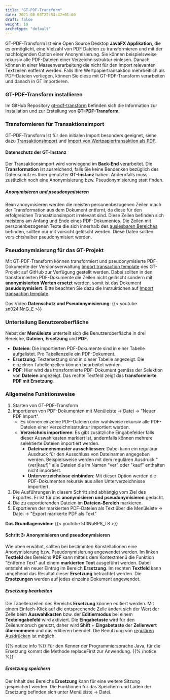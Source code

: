 ```yaml
---
title: "GT-PDF-Transform"
date: 2021-08-03T22:54:47+01:00
draft: false
weight: 10
archetype: "default"
---
```

GT-PDF-Transform ist eine Open Source Desktop **JavaFX Applikation**, die es ermöglicht, eine Vielzahl von PDF Dateien zu transformieren und mit der nachfolgenden Option einer Anonymisierung. Sie können beispielsweise rekursiv alle PDF-Dateien einer Verzeichnisstruktur einlesen. Danach können in einer Massenverarbeitung die nicht für den Import relevanten Textzeilen entfernt werden. Falls Ihre Wertpapiertransaktion mehrheitlich als PDF-Dateien vorliegen, können Sie diese mit GT-PDF-Transform verarbeiten und danach in GT importieren.

### GT-PDF-Transform installieren
Im GitHub Repository [gt-pdf-transform](//github.com/grafioschtrader/gt-pdf-transform) befinden sich die Information zur Installation und zur Erstellung von **GT-PDF-Transform**.

### Transformieren für Transaktionsimport
GT-PDF-Transform ist für den initialen Import besonders geeignet, siehe dazu [Transaktionsimport](../.) und [Import von Wertpapiertransaktion als PDF](../../../../transaction/security).

#### Datenschutz der GT-Instanz
Der Transaktionsimport wird vorwiegend im **Back-End** verarbeitet. Die **Transformation** ist ausreichend, falls Sie keine Bendenken bezüglich des Datenschutzes Ihrer genutzter **GT-Instanz** haben. Andernfalls muss zusätzlich noch eine Anonymisierung bzw. Pseudonymisierung statt finden.

##### Anonymisieren und pseudonymisieren
Beim anonymisieren werden die meisten personenbezogenen Zeilen mach der Transformation aus dem Dokument entfernt, da diese für den erfolgreichen Transaktionsimport irrelevant sind. Diese Zeilen befinden sich meistens am Anfang und Ende eines PDF-Dokumentes. Die Zeilen mit personenbezogenen Texte die sich innerhalb des [auslesbaren Bereiches](../../../../basedata/imptranstemplate/createimptranstemplate/pdf/) befinden, sollten nur mit vorsicht gelöscht werden. Diese Daten sollten vorsichtshalber pseudonymisiert werden.

### Pseudonymisierung für das GT-Projekt
Mit GT-PDF-Transform können transformiert und pseudonymisierte PDF-Dokumente der Versionsverwaltung [Import transaction template](//github.com/grafioschtrader/gt-import-transaction-template) des GT-Projekt auf GitHub zur Verfügung gestellt werden. Dabei sollten in den transformierten PDF-Dokumente die Zeilen nicht gelöscht sondern mit **anonymisierten Werten ersetzt** werden, somit ist das Dokument **pseudonymisiert**. Bitte beachten Sie dazu die Instruktionen auf [Import transaction template](//github.com/grafioschtrader/gt-import-transaction-template).

Das Video **Datenschutz und Pseudonymisierung**:
{{< youtube sn024iNnG_E >}}

### Unterteilung Benutzeroberfläche
Nebst der **Menüleiste** unterteilt sich die Benutzeroberfläche in drei Bereiche, **Dateien**, **Ersetzung** und **PDF**.
- **Dateien**: Die importierten PDF-Dokumente sind in einer Tabelle aufgelistet. Pro Tabellenzeile ein PDF-Dokument.
- **Ersetzung**: Textersetzung sind in dieser Tabelle angezeigt. Die einzelnen Tabellenzellen können bearbeitet werden. 
- **PDF**: Hier wird das transformierte PDF-Dokument gemäss der Selektion von **Dateien** angezeigt. Das rechte Textfeld zeigt das **transformierte PDF mit Ersetzung**.

### Allgemeine Funktionsweise
1. Starten von GT-PDF-Transform
2. Importieren von PDF-Dokumenten mit Menüleiste -> Datei -> "Neuer PDF Import".
   - Es können einzelne PDF-Dateien oder wahlweise rekursiv alle PDF-Dateien einer Verzeichnisstruktur importiert werden.
   - **Verzeichnis importieren**: Es gibt zusätzliche Eingabefelder falls dieser Auswahlkasten markiert ist, andernfalls können mehrere selektierte Dateien importiert werden.
     - **Dateinamensmuster ausschliessen**: Dabei kann ein regulärar Ausdruck für den Ausschluss von Dateinamen angegeben werden. Beispielsweise werden mit dem regulären Ausdruck "(ver|kauf)" alle Dateien die im Namen "ver" oder "kauf" enthalten nicht importiert.
     - **Unterverzeichnisse einbinden**: Mit dieser Option werden die PDF-Dokumenten rekursiv aus allen Unterverzeichnisse importiert.
3. Die Ausführungen in diesem Schritt sind abhängig vom Ziel des Exportes. Er ist für das **anonymisieren und pseudonymisieren** gedacht.
4. Die zu exportierenden Dateien im **Dateien-Bereich** markieren.
5. Exportieren der markierten PDF-Dateien als Text über die Menüleiste -> Datei -> "Export marikerte PDF als Text"

**Das Grundlagenvideo:**
{{< youtube 5f3NuBP8_T8 >}}

#### Schritt 3: Anonymisieren und pseudonymisieren
Wie oben erwähnt, sollten bei bestimmten Konstellationen eine Anonymisierung bzw. Pseudonymisierung angewendet werden. Im linken **Textfeld** des Bereichs **PDF** kann mittels dem Kontextmenü die Funktion "Entferne Text" auf einem **markierten Text** ausgeführt werden. Dabei entsteht ein neuer Eintrag im Bereich **Ersetzung**. Im rechten **Textfeld** kann umgehend das Resultat dieser **Ersetzung** betrachtet werden. Die **Ersetzungen** werden auf jedes einzelne Dokument angewendet.

##### Ersetzung bearbeiten
Die Tabellenzeilen des Bereichs **Ersetzung** können editiert werden. Mit einem Einfach-Klick auf die entsprechende Zelle ändert sich der Wert der Zelle beim **Auswahlkasten** bzw. der **Editiermodus** bei einem **Texteingabefeld** wird aktiviert. Die **Eingabetaste** wird für den Zeilenumbruch genutzt, daher wird **Shift** + **Eingabetaste** der **Zellenwert übernommen** und das editieren beendet. Die Benutzung von [regülären Ausdrücken]( //www.tutego.de/blog/javainsel/2018/09/einfuehrung-in-regulaere-ausdruecke-mit-der-java-api/) ist möglich.

{{% notice info %}}
Für den Kenner der Programmiersprache Java, für die Ersetzung kommt die Methode replaceFirst zur Anwendung.
{{% /notice %}}

##### Ersetzung speichern
Der Inhalt des Bereichs **Ersetzung** kann für eine weitere Sitzung gespeichert werden. Die Funktionen für das Speichern und Laden der Ersetzung befinden sich unter Menüleiste -> Datei.
